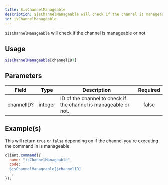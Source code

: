 ```yaml
---
title: $isChannelManageable
description: $isChannelManageable will check if the channel is manageable or not.
id: isChannelManageable
---
```


`$isChannelManageable` will check if the channel is manageable or not.

## Usage

```php
$isChannelManageable[channelID?]
```

## Parameters

| Field      | Type                                                                                                | Description                                                     | Required |
| ---------- | --------------------------------------------------------------------------------------------------- | --------------------------------------------------------------- | :------: |
| channelID? | [integer](https://developer.mozilla.org/en-US/docs/Web/JavaScript/Reference/Global_Objects/Integer) | ID of the channel to check if the channel is manageable or not. |  false   |

## Example(s)

This will return `true` or `false` depending on if the channel you're executing the command in is manageable:

```javascript
client.command({
  name: "isChannelManageable",
  code: `
  $isChannelManageable[$channelID]
  `,
});
```

